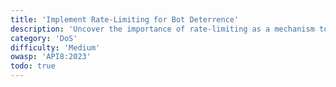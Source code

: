 ```yaml
---
title: 'Implement Rate-Limiting for Bot Deterrence'
description: 'Uncover the importance of rate-limiting as a mechanism to deter automated threats and bots from abusing your API.'
category: 'DoS'
difficulty: 'Medium'
owasp: 'API8:2023'
todo: true
---
```

